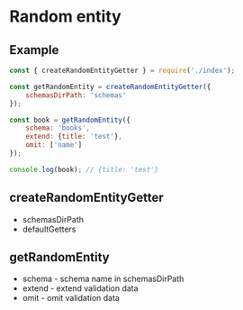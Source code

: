 # Random entity

## Example

```javascript
const { createRandomEntityGetter } = require('./index');

const getRandomEntity = createRandomEntityGetter({
    schemasDirPath: 'schemas'
});

const book = getRandomEntity({
    schema: 'books',
    extend: {title: 'test'},
    omit: ['name']
});

console.log(book); // {title: 'test'}
```

## createRandomEntityGetter
- schemasDirPath
- defaultGetters

## getRandomEntity
- schema - schema name in schemasDirPath
- extend - extend validation data
- omit - omit validation data
